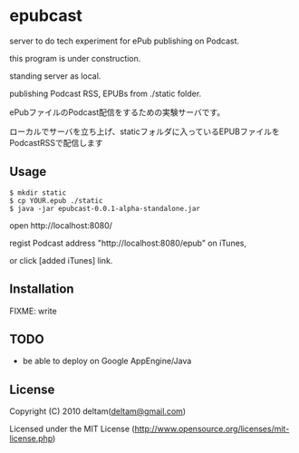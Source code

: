 # epubcast

server to do tech experiment for ePub publishing on Podcast.

this program is under construction.

standing server as local.

publishing Podcast RSS, EPUBs from ./static folder.


ePubファイルのPodcast配信をするための実験サーバです。

ローカルでサーバを立ち上げ、staticフォルダに入っているEPUBファイルをPodcastRSSで配信します


## Usage

    $ mkdir static
    $ cp YOUR.epub ./static
    $ java -jar epubcast-0.0.1-alpha-standalone.jar
    
open http://localhost:8080/

regist Podcast address "http://localhost:8080/epub" on iTunes,

or click [added iTunes] link.


## Installation

FIXME: write

## TODO
* be able to deploy on Google AppEngine/Java


## License

Copyright (C) 2010 deltam(deltam@gmail.com)

Licensed under the MIT License (http://www.opensource.org/licenses/mit-license.php)
